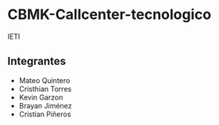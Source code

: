 # CBMK-Callcenter-tecnologico

IETI

## Integrantes

* Mateo Quintero
* Cristhian Torres
* Kevin Garzon
* Brayan Jiménez
* Cristian Piñeros
